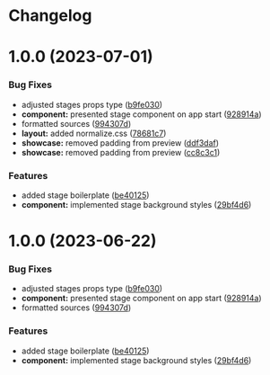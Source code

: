 # Changelog

# 1.0.0 (2023-07-01)


### Bug Fixes

* adjusted stages props type ([b9fe030](https://github.com/FP-Engineer/rps-game/commit/b9fe03072a3c48337de7cf442e4718fb9269a731))
* **component:** presented stage component on app start ([928914a](https://github.com/FP-Engineer/rps-game/commit/928914a108db69185585483e63ae99b1baae755a))
* formatted sources ([994307d](https://github.com/FP-Engineer/rps-game/commit/994307d16907417c019f24c3e1622e8938773c44))
* **layout:** added normalize.css ([78681c7](https://github.com/FP-Engineer/rps-game/commit/78681c7361e76cc06520fa126a6bd9f0dc48b99e))
* **showcase:** removed padding from preview ([ddf3daf](https://github.com/FP-Engineer/rps-game/commit/ddf3daf12e975596394789f852deedd60f73baf7))
* **showcase:** removed padding from preview ([cc8c3c1](https://github.com/FP-Engineer/rps-game/commit/cc8c3c1eb01a8c5216645bf687ca8af12af2b4dd))


### Features

* added stage boilerplate ([be40125](https://github.com/FP-Engineer/rps-game/commit/be401252ec71faf881c58816f46db465b7f2ef0c))
* **component:** implemented stage background styles ([29bf4d6](https://github.com/FP-Engineer/rps-game/commit/29bf4d6e8b1a6bb2b0c5f9aa8831b67df26059e3))

# 1.0.0 (2023-06-22)


### Bug Fixes

* adjusted stages props type ([b9fe030](https://github.com/FP-Engineer/rps-game/commit/b9fe03072a3c48337de7cf442e4718fb9269a731))
* **component:** presented stage component on app start ([928914a](https://github.com/FP-Engineer/rps-game/commit/928914a108db69185585483e63ae99b1baae755a))
* formatted sources ([994307d](https://github.com/FP-Engineer/rps-game/commit/994307d16907417c019f24c3e1622e8938773c44))


### Features

* added stage boilerplate ([be40125](https://github.com/FP-Engineer/rps-game/commit/be401252ec71faf881c58816f46db465b7f2ef0c))
* **component:** implemented stage background styles ([29bf4d6](https://github.com/FP-Engineer/rps-game/commit/29bf4d6e8b1a6bb2b0c5f9aa8831b67df26059e3))
